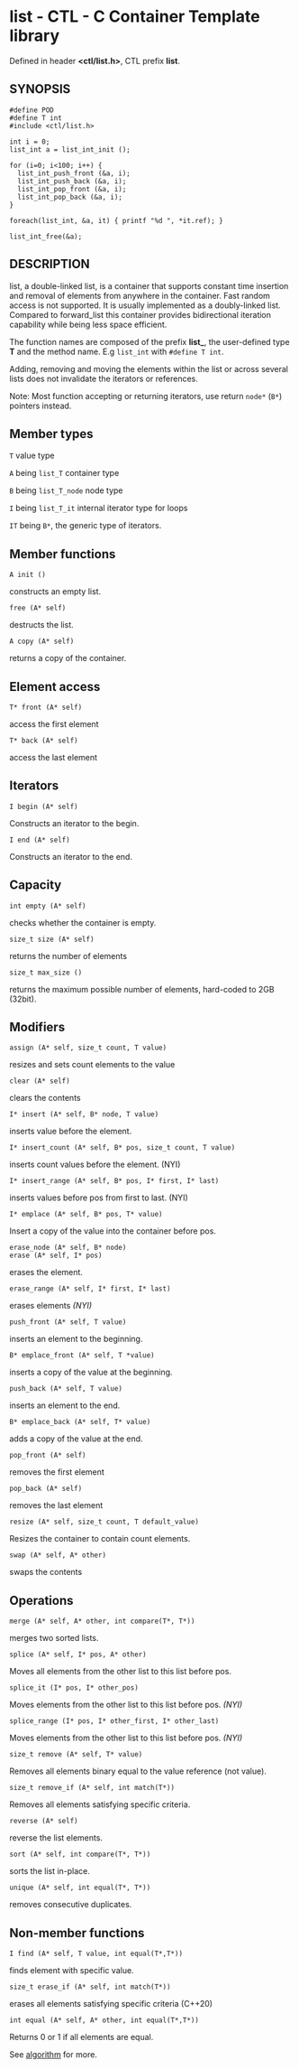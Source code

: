 # list - CTL - C Container Template library

Defined in header **<ctl/list.h>**, CTL prefix **list**.

## SYNOPSIS

    #define POD
    #define T int
    #include <ctl/list.h>

    int i = 0;
    list_int a = list_int_init ();

    for (i=0; i<100; i++) {
      list_int_push_front (&a, i);
      list_int_push_back (&a, i);
      list_int_pop_front (&a, i);
      list_int_pop_back (&a, i);
    }

    foreach(list_int, &a, it) { printf "%d ", *it.ref); }

    list_int_free(&a);

## DESCRIPTION

list, a double-linked list, is a container that supports constant time insertion
and removal of elements from anywhere in the container. Fast random access is
not supported. It is usually implemented as a doubly-linked list. Compared to
forward_list this container provides bidirectional iteration capability
while being less space efficient.

The function names are composed of the prefix **list_**, the user-defined type
**T** and the method name. E.g `list_int` with `#define T int`.

Adding, removing and moving the elements within the list or across several lists
does not invalidate the iterators or references.

Note:
Most function accepting or returning iterators, use return `node*` (`B*`)
pointers instead.

## Member types

`T`                     value type

`A` being `list_T`       container type

`B` being `list_T_node`  node type

`I` being `list_T_it`    internal iterator type for loops

`IT` being `B*`, the generic type of iterators.

## Member functions

    A init ()

constructs an empty list.

    free (A* self)

destructs the list.

    A copy (A* self)

returns a copy of the container.

## Element access

    T* front (A* self)

access the first element

    T* back (A* self)

access the last element

## Iterators

    I begin (A* self)

Constructs an iterator to the begin.

    I end (A* self)

Constructs an iterator to the end.

## Capacity

    int empty (A* self)

checks whether the container is empty.

    size_t size (A* self)

returns the number of elements

    size_t max_size ()

returns the maximum possible number of elements, hard-coded to 2GB (32bit).

## Modifiers

    assign (A* self, size_t count, T value)

resizes and sets count elements to the value

    clear (A* self)

clears the contents

    I* insert (A* self, B* node, T value)

inserts value before the element.

    I* insert_count (A* self, B* pos, size_t count, T value)

inserts count values before the element. (NYI)

    I* insert_range (A* self, B* pos, I* first, I* last)

inserts values before pos from first to last. (NYI)

    I* emplace (A* self, B* pos, T* value)

Insert a copy of the value into the container before pos.

    erase_node (A* self, B* node)
    erase (A* self, I* pos)

erases the element.

    erase_range (A* self, I* first, I* last)

erases elements _(NYI)_

    push_front (A* self, T value)

inserts an element to the beginning.

    B* emplace_front (A* self, T *value)

inserts a copy of the value at the beginning.

    push_back (A* self, T value)

inserts an element to the end.

    B* emplace_back (A* self, T* value)

adds a copy of the value at the end.

    pop_front (A* self)

removes the first element

    pop_back (A* self)

removes the last element

    resize (A* self, size_t count, T default_value)

Resizes the container to contain count elements.

    swap (A* self, A* other)

swaps the contents

## Operations

    merge (A* self, A* other, int compare(T*, T*))

merges two sorted lists.

    splice (A* self, I* pos, A* other)

Moves all elements from the other list to this list before pos.

    splice_it (I* pos, I* other_pos)

Moves elements from the other list to this list before pos. _(NYI)_

    splice_range (I* pos, I* other_first, I* other_last)

Moves elements from the other list to this list before pos. _(NYI)_

    size_t remove (A* self, T* value)

Removes all elements binary equal to the value reference (not value).

    size_t remove_if (A* self, int match(T*))

Removes all elements satisfying specific criteria.

    reverse (A* self)

reverse the list elements.

    sort (A* self, int compare(T*, T*))

sorts the list in-place.

    unique (A* self, int equal(T*, T*))

removes consecutive duplicates.

## Non-member functions

    I find (A* self, T value, int equal(T*,T*))

finds element with specific value.

    size_t erase_if (A* self, int match(T*))

erases all elements satisfying specific criteria (C++20)

    int equal (A* self, A* other, int equal(T*,T*))

Returns 0 or 1 if all elements are equal.

See [algorithm](algorithm.md) for more.
